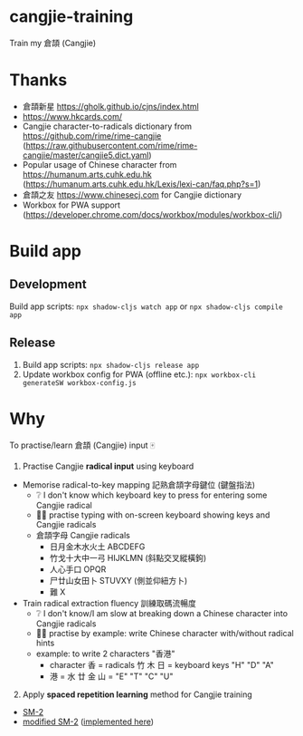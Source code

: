 # cangjie-training

Train my 倉頡 (Cangjie)

# Thanks

- 倉頡新星 https://gholk.github.io/cjns/index.html
- https://www.hkcards.com/
- Cangjie character-to-radicals dictionary from https://github.com/rime/rime-cangjie (https://raw.githubusercontent.com/rime/rime-cangjie/master/cangjie5.dict.yaml)
- Popular usage of Chinese character from https://humanum.arts.cuhk.edu.hk (https://humanum.arts.cuhk.edu.hk/Lexis/lexi-can/faq.php?s=1)
- 倉頡之友 https://www.chinesecj.com for Cangjie dictionary
- Workbox for PWA support (https://developer.chrome.com/docs/workbox/modules/workbox-cli/)

# Build app

## Development

Build app scripts: `npx shadow-cljs watch app` or `npx shadow-cljs compile app`

## Release

1. Build app scripts: `npx shadow-cljs release app`
2. Update workbox config for PWA (offline etc.): `npx workbox-cli generateSW workbox-config.js`

# Why

To practise/learn 倉頡 (Cangjie) input 🀄
1. Practise Cangjie **radical input** using keyboard
  - Memorise radical-to-key mapping 記熟倉頡字母鍵位 (鍵盤指法)
    - ❔ I don't know which keyboard key to press for entering some Cangjie radical
    - 👨‍💻 practise typing with on-screen keyboard showing keys and Cangjie radicals
    - 倉頡字母 Cangjie radicals
      - 日月金木水火土 ABCDEFG
      - 竹戈十大中一弓 HIJKLMN (斜點交叉縱橫鉤)
      - 人心手口 OPQR
      - 尸廿山女田卜 STUVXY (側並仰紐方卜)
      - 難 X
  - Train radical extraction fluency 訓練取碼流暢度
    - ❔ I don't know/I am slow at breaking down a Chinese character into Cangjie radicals
    - 👨‍💻 practise by example: write Chinese character with/without radical hints
    - example: to write 2 characters "香港"
      - character 香 = radicals 竹 木 日 = keyboard keys "H" "D" "A"
      - 港 = 水 廿 金 山 = "E" "T" "C" "U"
2. Apply **spaced repetition learning** method for Cangjie training
  - [SM-2](https://www.supermemo.com/en/archives1990-2015/english/ol/sm2)
  - [modified SM-2](https://www.blueraja.com/blog/477/a-better-spaced-repetition-learning-algorithm-sm2) ([implemented here](src\main\cangjie_training\learner.cljs))